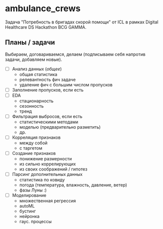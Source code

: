 # ambulance_crews
Задача "Потребность в бригадах скорой помощи" от ICL в рамках Digital Healthcare DS Hackathon BCG GAMMA.

## Планы / задачи
Выбираем, договариваемся, делаем (подписываем себя напротив задачи, добавляем новые).
- [ ] Анализ данных (*общее*)
	* общая статистика
	* релевантность фич задаче
	* удаление фич с большим числом пропусков
- [ ] Заполнение пропусков, если есть
- [ ] EDA
	* стационарность
	* сезонность
	* тренд
- [ ] Фильтрация выбросов, если есть
	* статистическими методами
	* моделью (предварительно разметить)
	* др.
- [ ] Корреляция признаков
	* между собой
	* с таргетом
- [ ] Создание признаков
	* понижение размерности
	* из сильно коррелирующих
	* из своих соображений / гипотез
- [ ] Парсинг дополнительных данных
	* статистика по ковиду
	* погода (температура, влажность, давление, ветер)
	* фазы Луны :)
- [ ] Моделирование
	* множественная регрессия
	* autoML
	* бустинг
	* нейронка
	* гаус. процессы